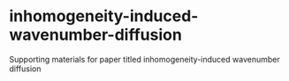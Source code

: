 # inhomogeneity-induced-wavenumber-diffusion
Supporting materials for paper titled inhomogeneity-induced wavenumber diffusion
